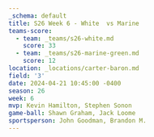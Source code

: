 ```yaml
---
_schema: default
title: S26 Week 6 - White  vs Marine
teams-score:
  - team: _teams/s26-white.md
    score: 33
  - team: _teams/s26-marine-green.md
    score: 12
location: _locations/carter-baron.md
field: '3'
date: 2024-04-21 10:45:00 -0400
season: 26
week: 6
mvp: Kevin Hamilton, Stephen Sonon
game-ball: Shawn Graham, Jack Loome
sportsperson: John Goodman, Brandon M.
---
```

